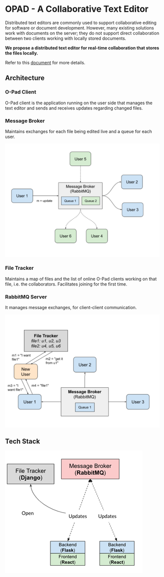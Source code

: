 # OPAD - A Collaborative Text Editor
Distributed text editors are commonly used to support collaborative editing for software or document development. However, many existing solutions work with documents on the server; they do not support direct collaboration between two clients working with locally stored documents. 

**We propose a distributed text editor for real-time collaboration that stores the files locally.**

Refer to this [document](https://github.com/O-Pad/.github/blob/main/DSCD%20Project%20Slides.pdf) for more details. 


## Architecture

### O-Pad Client
O-Pad client is the application running on the user side that manages the text editor and sends and receives updates regarding changed files.

### Message Broker 
Maintains exchanges for each file being edited live and a queue for each user. 

![](images/1.png)

### File Tracker
Maintains a map of files and the list of online O-Pad clients working on that file, i.e. the collaborators. Facilitates joining for the first time.

### RabbitMQ Server
It manages message exchanges, for client-client communication.

![](images/2.png)

## Tech Stack
![](images/3.png)



